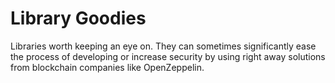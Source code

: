 # Library Goodies

Libraries worth keeping an eye on. They can sometimes significantly ease the process of developing or increase security by using right away solutions from blockchain companies like OpenZeppelin.
